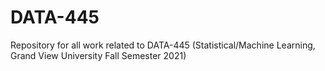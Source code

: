 # DATA-445
Repository for all work related to DATA-445 (Statistical/Machine Learning, Grand View University Fall Semester 2021)




